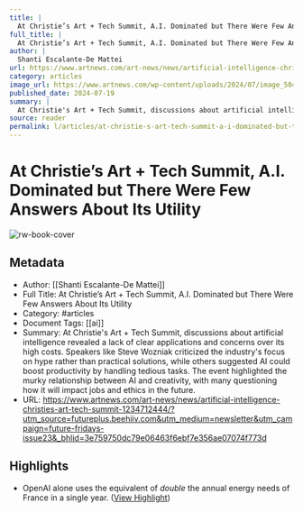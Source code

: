 ```yaml
---
title: |
  At Christie’s Art + Tech Summit, A.I. Dominated but There Were Few Answers About Its Utility
full_title: |
  At Christie’s Art + Tech Summit, A.I. Dominated but There Were Few Answers About Its Utility
author: |
  Shanti Escalante-De Mattei
url: https://www.artnews.com/art-news/news/artificial-intelligence-christies-art-tech-summit-1234712444/?utm_source=futureplus.beehiiv.com&utm_medium=newsletter&utm_campaign=future-fridays-issue23&_bhlid=3e759750dc79e06463f6ebf7e356ae07074f773d
category: articles
image_url: https://www.artnews.com/wp-content/uploads/2024/07/image_50437121.jpg?w=1024
published_date: 2024-07-19
summary: |
  At Christie's Art + Tech Summit, discussions about artificial intelligence revealed a lack of clear applications and concerns over its high costs. Speakers like Steve Wozniak criticized the industry's focus on hype rather than practical solutions, while others suggested AI could boost productivity by handling tedious tasks. The event highlighted the murky relationship between AI and creativity, with many questioning how it will impact jobs and ethics in the future.
source: reader
permalink: l/articles/at-christie-s-art-tech-summit-a-i-dominated-but-there-were-few-answers-about-its-utility
---
```

# At Christie’s Art + Tech Summit, A.I. Dominated but There Were Few Answers About Its Utility

![rw-book-cover](https://www.artnews.com/wp-content/uploads/2024/07/image_50437121.jpg?w=1024)

## Metadata
- Author: [[Shanti Escalante-De Mattei]]
- Full Title: At Christie’s Art + Tech Summit, A.I. Dominated but There Were Few Answers About Its Utility
- Category: #articles
- Document Tags: [[ai]] 
- Summary: At Christie's Art + Tech Summit, discussions about artificial intelligence revealed a lack of clear applications and concerns over its high costs. Speakers like Steve Wozniak criticized the industry's focus on hype rather than practical solutions, while others suggested AI could boost productivity by handling tedious tasks. The event highlighted the murky relationship between AI and creativity, with many questioning how it will impact jobs and ethics in the future.
- URL: https://www.artnews.com/art-news/news/artificial-intelligence-christies-art-tech-summit-1234712444/?utm_source=futureplus.beehiiv.com&utm_medium=newsletter&utm_campaign=future-fridays-issue23&_bhlid=3e759750dc79e06463f6ebf7e356ae07074f773d

## Highlights
- OpenAI alone uses the equivalent of *double* the annual energy needs of France in a single year. ([View Highlight](https://read.readwise.io/read/01jdkx9knsyye81fd26nar53ze))


